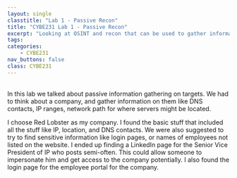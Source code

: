 ```yaml
---
layout: single
classtitle: "Lab 1 - Passive Recon"
title: "CYBE231 Lab 1 - Passive Recon"
excerpt: "Looking at OSINT and recon that can be used to gather information about a target"
tags:
categories:
    - CYBE231
nav_buttons: false
class: CYBE231
---
```

\
In this lab we talked about passive information gathering on targets. We had to think about a company, and gather information on them like DNS contacts, IP ranges, network path for where servers might be located.

I choose Red Lobster as my company. I found the basic stuff that included all the stuff like IP, location, and DNS contacts. We were also suggested to try to find sensitive information like login pages, or names of employees not listed on the website. I ended up finding a LinkedIn page for the Senior Vice President of IP who posts semi-often. This could allow someone to impersonate him and get access to the company potentially. I also found the login page for the employee portal for the company.
